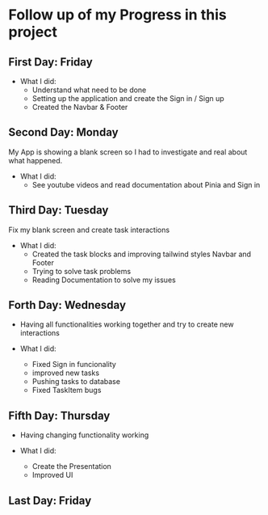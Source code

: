 # Follow up of my Progress in this project
## First Day: Friday
* What I did: 
  - Understand what need to be done
  - Setting up the application and create the Sign in / Sign up
  - Created the Navbar & Footer

## Second Day: Monday

My App is showing a blank screen so I had to investigate and real about what happened.

* What I did: 
  - See youtube videos and read documentation about Pinia and Sign in
  

## Third Day: Tuesday
Fix my blank screen and create task interactions

* What I did: 
  - Created the task blocks and improving tailwind styles Navbar and Footer
  - Trying to solve task problems
  - Reading Documentation to solve my issues

## Forth Day: Wednesday

* Having all functionalities working together and try to create new interactions

* What I did: 
    - Fixed Sign in funcionality
    - improved new tasks 
    - Pushing tasks to database
    - Fixed TaskItem bugs 
## Fifth Day: Thursday
* Having changing functionality working

* What I did:
  - Create the Presentation 
  - Improved UI

## Last Day: Friday
